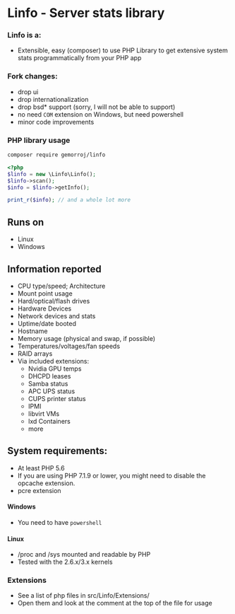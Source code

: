 # Linfo - Server stats library

### Linfo is a:
 - Extensible, easy (composer) to use PHP Library to get extensive system stats programmatically from your PHP app

### Fork changes:
- drop ui
- drop internationalization
- drop bsd* support (sorry, I will not be able to support)
- no need `COM` extension on Windows, but need powershell
- minor code improvements


### PHP library usage

```bash
composer require gemorroj/linfo
```

```php
<?php
$linfo = new \Linfo\Linfo();
$linfo->scan();
$info = $linfo->getInfo();

print_r($info); // and a whole lot more
```



## Runs on
 - Linux
 - Windows

## Information reported
 - CPU type/speed; Architecture
 - Mount point usage
 - Hard/optical/flash drives
 - Hardware Devices
 - Network devices and stats
 - Uptime/date booted
 - Hostname
 - Memory usage (physical and swap, if possible)
 - Temperatures/voltages/fan speeds
 - RAID arrays
 - Via included extensions:
   - Nvidia GPU temps
   - DHCPD leases
   - Samba status
   - APC UPS status
   - CUPS printer status
   - IPMI
   - libvirt VMs
   - lxd Containers
   - more

## System requirements:
 - At least PHP 5.6
 - If you are using PHP 7.1.9 or lower, you might need to disable the opcache extension.
 - pcre extension

#### Windows
 - You need to have `powershell`

#### Linux
 - /proc and /sys mounted and readable by PHP
 - Tested with the 2.6.x/3.x kernels

### Extensions
 - See a list of php files in src/Linfo/Extensions/
 - Open them and look at the comment at the top of the file for usage
